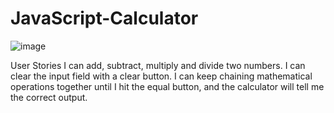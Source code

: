 # JavaScript-Calculator

![image](https://user-images.githubusercontent.com/69636151/101583465-8f63e900-3a01-11eb-9648-ac6312745cd2.png)

User Stories
I can add, subtract, multiply and divide two numbers.
I can clear the input field with a clear button.
I can keep chaining mathematical operations together until I hit the equal button, and the calculator will tell me the correct output.
